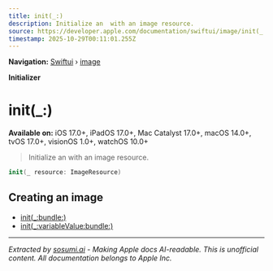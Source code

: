 ```yaml
---
title: init(_:)
description: Initialize an  with an image resource.
source: https://developer.apple.com/documentation/swiftui/image/init(_:)
timestamp: 2025-10-29T00:11:01.255Z
---
```


**Navigation:** [Swiftui](/documentation/swiftui) › [image](/documentation/swiftui/image)

**Initializer**

# init(_:)

**Available on:** iOS 17.0+, iPadOS 17.0+, Mac Catalyst 17.0+, macOS 14.0+, tvOS 17.0+, visionOS 1.0+, watchOS 10.0+

> Initialize an  with an image resource.

```swift
init(_ resource: ImageResource)
```

## Creating an image

- [init(_:bundle:)](/documentation/swiftui/image/init(_:bundle:))
- [init(_:variableValue:bundle:)](/documentation/swiftui/image/init(_:variablevalue:bundle:))

---

*Extracted by [sosumi.ai](https://sosumi.ai) - Making Apple docs AI-readable.*
*This is unofficial content. All documentation belongs to Apple Inc.*
